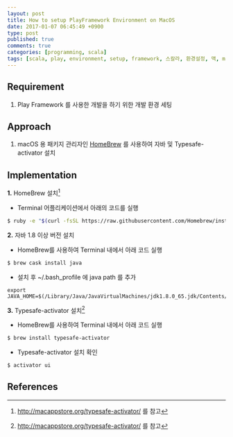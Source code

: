 ```yaml
---
layout: post
title: How to setup PlayFramework Environment on MacOS
date: 2017-01-07 06:45:49 +0900
type: post
published: true
comments: true
categories: [programming, scala]
tags: [scala, play, environment, setup, framework, 스칼라, 환경설정, 맥, mac]
---
```


## Requirement
1. Play Framework 를 사용한 개발을 하기 위한 개발 환경 세팅

## Approach
1. macOS 용 패키지 관리자인 [HomeBrew](http://brew.sh/index_ko.html) 를 사용하여 자바 및 Typesafe-activator 설치


## Implementation
**1.** HomeBrew 설치[^1]

- Terminal 어플리케이션에서 아래의 코드를 실행

```bash
$ ruby -e "$(curl -fsSL https://raw.githubusercontent.com/Homebrew/install/master/install)" < /dev/null 2> /dev/null
```


**2.** 자바 1.8 이상 버전 설치

- HomeBrew를 사용하여 Terminal 내에서 아래 코드 실행

```bash
$ brew cask install java
```

- 설치 후 ~/.bash_profile 에 java path 를 추가

```
export JAVA_HOME=$(/Library/Java/JavaVirtualMachines/jdk1.8.0_65.jdk/Contents/Home)
```


**3.** Typesafe-activator 설치[^1]

- HomeBrew를 사용하여 Terminal 내에서 아래 코드 실행

```bash
$ brew install typesafe-activator
```

- Typesafe-activator 설치 확인

```bash
$ activator ui
```


## References

[^1]: http://macappstore.org/typesafe-activator/ 를 참고